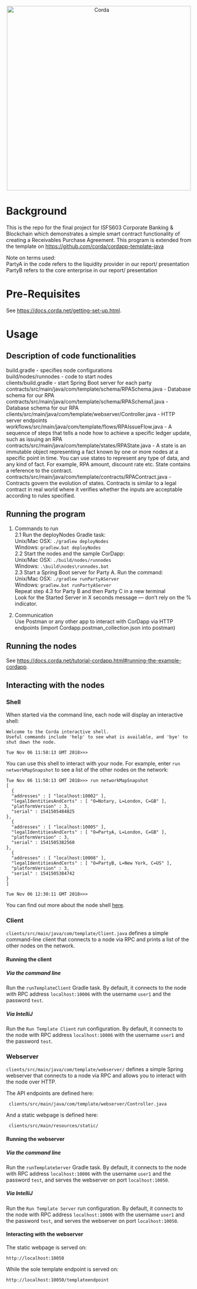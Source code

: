 <p align="center">
  <img src="https://www.corda.net/wp-content/uploads/2016/11/fg005_corda_b.png" alt="Corda" width="500">
</p>

# Background
This is the repo for the final project for ISFS603 Corporate Banking & Blockchain which demonstrates a simple smart contract functionality of creating a Receivables Purchase Agreement.
This program is extended from the template on https://github.com/corda/cordapp-template-java


Note on terms used:  
PartyA in the code refers to the liquidity provider in our report/ presentation  
PartyB refers to the core enterprise in our report/ presentation  


# Pre-Requisites
See https://docs.corda.net/getting-set-up.html.

# Usage

## Description of code functionalities  
build.gradle - specifies node configurations  
build/nodes/runnodes - code to start nodes  
clients/build.gradle - start Spring Boot server for each party  
contracts/src/main/java/com/template/schema/RPASchema.java - Database schema for our RPA  
contracts/src/main/java/com/template/schema/RPASchema1.java - Database schema for our RPA  
clients/src/main/java/com/template/webserver/Controller.java - HTTP server endpoints  
workflows/src/main/java/com/template/flows/RPAIssueFlow.java - A sequence of steps that tells a node how to achieve a specific ledger update, such as issuing an RPA  
contracts/src/main/java/com/template/states/RPAState.java - A state is an immutable object representing a fact known by one or more nodes at a specific point in time. You can use states to represent any type of data, and any kind of fact. For example, RPA amount, discount rate etc. State contains a reference to the contract.  
contracts/src/main/java/com/template/contracts/RPAContract.java - Contracts govern the evolution of states. Contracts is similar to a legal contract in real world where it verifies whether the inputs are acceptable according to rules specified.  


## Running the program  
1. Commands to run  
   2.1 Run the deployNodes Gradle task:  
   Unix/Mac OSX: `./gradlew deployNodes`  
   Windows: `gradlew.bat deployNodes`  
   2.2 Start the nodes and the sample CorDapp:  
   Unix/Mac OSX: `./build/nodes/runnodes`  
   Windows: `.\build\nodes\runnodes.bat`  
   2.3 Start a Spring Boot server for Party A. Run the command:  
   Unix/Mac OSX: `./gradlew runPartyAServer`  
   Windows: `gradlew.bat runPartyAServer`  
   Repeat step 4.3 for Party B and then Party C in a new terminal  
   Look for the Started Server in X seconds message — don’t rely on the % indicator.  


2. Communication  
   Use Postman or any other app to interact with CorDapp via HTTP endpoints (import Cordapp.postman_collection.json into postman)  
  

## Running the nodes

See https://docs.corda.net/tutorial-cordapp.html#running-the-example-cordapp.

## Interacting with the nodes

### Shell

When started via the command line, each node will display an interactive shell:

    Welcome to the Corda interactive shell.
    Useful commands include 'help' to see what is available, and 'bye' to shut down the node.
    
    Tue Nov 06 11:58:13 GMT 2018>>>

You can use this shell to interact with your node. For example, enter `run networkMapSnapshot` to see a list of 
the other nodes on the network:

    Tue Nov 06 11:58:13 GMT 2018>>> run networkMapSnapshot
    [
      {
      "addresses" : [ "localhost:10002" ],
      "legalIdentitiesAndCerts" : [ "O=Notary, L=London, C=GB" ],
      "platformVersion" : 3,
      "serial" : 1541505484825
    },
      {
      "addresses" : [ "localhost:10005" ],
      "legalIdentitiesAndCerts" : [ "O=PartyA, L=London, C=GB" ],
      "platformVersion" : 3,
      "serial" : 1541505382560
    },
      {
      "addresses" : [ "localhost:10008" ],
      "legalIdentitiesAndCerts" : [ "O=PartyB, L=New York, C=US" ],
      "platformVersion" : 3,
      "serial" : 1541505384742
    }
    ]
    
    Tue Nov 06 12:30:11 GMT 2018>>> 

You can find out more about the node shell [here](https://docs.corda.net/shell.html).

### Client

`clients/src/main/java/com/template/Client.java` defines a simple command-line client that connects to a node via RPC 
and prints a list of the other nodes on the network.

#### Running the client

##### Via the command line

Run the `runTemplateClient` Gradle task. By default, it connects to the node with RPC address `localhost:10006` with 
the username `user1` and the password `test`.

##### Via IntelliJ

Run the `Run Template Client` run configuration. By default, it connects to the node with RPC address `localhost:10006` 
with the username `user1` and the password `test`.

### Webserver

`clients/src/main/java/com/template/webserver/` defines a simple Spring webserver that connects to a node via RPC and 
allows you to interact with the node over HTTP.

The API endpoints are defined here:

     clients/src/main/java/com/template/webserver/Controller.java

And a static webpage is defined here:

     clients/src/main/resources/static/

#### Running the webserver

##### Via the command line

Run the `runTemplateServer` Gradle task. By default, it connects to the node with RPC address `localhost:10006` with 
the username `user1` and the password `test`, and serves the webserver on port `localhost:10050`.

##### Via IntelliJ

Run the `Run Template Server` run configuration. By default, it connects to the node with RPC address `localhost:10006` 
with the username `user1` and the password `test`, and serves the webserver on port `localhost:10050`.

#### Interacting with the webserver

The static webpage is served on:

    http://localhost:10050

While the sole template endpoint is served on:

    http://localhost:10050/templateendpoint
